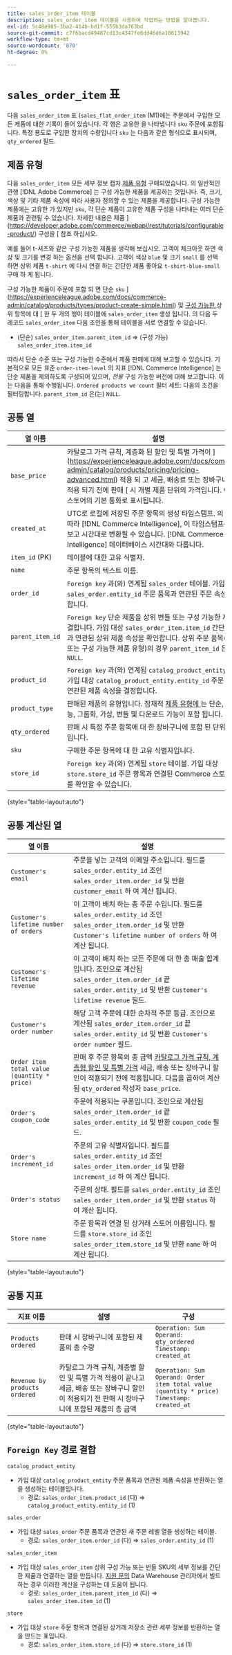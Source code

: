 ```yaml
---
title: sales_order_item 테이블
description: sales_order_item 테이블을 사용하여 작업하는 방법을 알아봅니다.
exl-id: 5c48e985-3ba2-414b-bd1f-555b3da763bd
source-git-commit: c7f6bacd49487cd13c4347fe6dd46d6a10613942
workflow-type: tm+mt
source-wordcount: '870'
ht-degree: 0%

---
```


# `sales_order_item` 표

다음 `sales_order_item` 표 (`sales_flat_order_item` (M1)에는 주문에서 구입한 모든 제품에 대한 기록이 들어 있습니다. 각 행은 고유한 을 나타냅니다 `sku` 주문에 포함됩니다. 특정 용도로 구입한 장치의 수량입니다 `sku` 는 다음과 같은 형식으로 표시되며, `qty_ordered` 필드.

## 제품 유형

다음 `sales_order_item` 모든 세부 정보 캡처 [제품 유형](https://experienceleague.adobe.com/docs/commerce-admin/catalog/products/product-create.html#product-types) 구매되었습니다. 의 일반적인 관행 [!DNL Adobe Commerce] 는 구성 가능한 제품을 제공하는 것입니다. 즉, 크기, 색상 및 기타 제품 속성에 따라 사용자 정의할 수 있는 제품을 제공합니다. 구성 가능한 제품에는 고유한 가 있지만 `sku`, 각 단순 제품이 고유한 제품 구성을 나타내는 여러 단순 제품과 관련될 수 있습니다. 자세한 내용은 제품 ](https://developer.adobe.com/commerce/webapi/rest/tutorials/configurable-product/) 구성을 [ 참조 하십시오.

예를 들어 t-셔츠와 같은 구성 가능한 제품을 생각해 보십시오. 고객이 체크아웃 하면 색상 및 크기를 변경 하는 옵션을 선택 합니다. 고객이 색상 `blue` 및 크기 `small` 를 선택 하면 상위 제품 `t-shirt` 에 다시 연결 하는 간단한 제품 좋아요 `t-shirt-blue-small` 구매 하 게 됩니다.

구성 가능한 제품이 주문에 포함 되 면 단순 `sku` ](https://experienceleague.adobe.com/docs/commerce-admin/catalog/products/types/product-create-simple.html) 및 [ 구성 가능한 ](https://experienceleague.adobe.com/docs/commerce-admin/catalog/products/types/product-create-configurable.html) 상위 항목에 대 [ 한 두 개의 행이 테이블에 `sales_order_item` 생성 됩니다. 의 다음 두 레코드 `sales_order_item` 다음 조인을 통해 테이블을 서로 연결할 수 있습니다.

* (단순) `sales_order_item.parent_item_id` => (구성 가능) `sales_order_item.item_id`

따라서 단순 수준 또는 구성 가능한 수준에서 제품 판매에 대해 보고할 수 있습니다. 기본적으로 모든 표준 `order-item-level` 의 지표 [!DNL Commerce Intelligence] 는 단순 제품을 제외하도록 구성되어 있으며, *전용* 구성 가능한 버전에 대해 보고합니다. 이는 다음을 통해 수행됩니다. `Ordered products we count` 필터 세트: 다음의 조건을 필터링합니다. `parent_item_id` 은(는) `NULL`.

## 공통 열

| **열 이름** | **설명** |
|----|----|
| `base_price` | 카탈로그 가격 규칙, 계층화 된 할인 및 특별 가격이 ](https://experienceleague.adobe.com/docs/commerce-admin/catalog/products/pricing/pricing-advanced.html) 적용 되 고 세금, 배송료 또는 장바구니 할인이 적용 되기 전에 판매 [ 시 개별 제품 단위의 가격입니다. 이 값은 스토어의 기본 통화로 표시됩니다. |
| `created_at` | UTC로 로컬에 저장된 주문 항목의 생성 타임스탬프. 의 구성에 따라 [!DNL Commerce Intelligence], 이 타임스탬프는에서 보고 시간대로 변환될 수 있습니다. [!DNL Commerce Intelligence] 데이터베이스 시간대와 다릅니다. |
| `item_id` (PK) | 테이블에 대한 고유 식별자. |
| `name` | 주문 항목의 텍스트 이름. |
| `order_id` | `Foreign key` 과(와) 연계됨 `sales_order` 테이블. 가입 대상 `sales_order.entity_id` 주문 품목과 연관된 주문 속성을 결정합니다. |
| `parent_item_id` | `Foreign key` 단순 제품을 상위 번들 또는 구성 가능한 제품과 연결합니다. 가입 대상 `sales_order_item.item_id` 간단한 제품과 연관된 상위 제품 속성을 확인합니다. 상위 주문 품목(즉, 번들 또는 구성 가능한 제품 유형)의 경우 `parent_item_id` 은(는) `NULL`. |
| `product_id` | `Foreign key` 과(와) 연계됨 `catalog_product_entity` 테이블. 가입 대상 `catalog_product_entity.entity_id` 주문 품목과 연관된 제품 속성을 결정합니다. |
| `product_type` | 판매된 제품의 유형입니다. 잠재적 [ 제품 유형에 ](https://experienceleague.adobe.com/docs/commerce-admin/catalog/products/product-create.html#product-types) 는 단순, 구성 가능, 그룹화, 가상, 번들 및 다운로드 가능이 포함 됩니다. |
| `qty_ordered` | 판매 시 특정 주문 항목에 대 한 장바구니에 포함 된 단위의 수량입니다. |
| `sku` | 구매한 주문 항목에 대 한 고유 식별자입니다. |
| `store_id` | `Foreign key` 과(와) 연계됨 `store` 테이블. 가입 대상 `store.store_id` 주문 항목과 연결된 Commerce 스토어 보기를 확인할 수 있습니다. |

{style="table-layout:auto"}

## 공통 계산된 열

| **열 이름** | **설명** |
|---|---|
| `Customer's email` | 주문을 넣는 고객의 이메일 주소입니다. 필드를 `sales_order.entity_id` 조인 `sales_order_item.order_id` 및 반환 `customer_email` 하 여 계산 됩니다. |
| `Customer's lifetime number of orders` | 이 고객이 배치 하는 총 주문 수입니다. 필드를 `sales_order.entity_id` 조인 `sales_order_item.order_id` 및 반환 `Customer's lifetime number of orders` 하 여 계산 됩니다. |
| `Customer's lifetime revenue` | 이 고객이 배치 하는 모든 주문에 대 한 총 매출 합계입니다. 조인으로 계산됨 `sales_order_item.order_id` 끝 `sales_order.entity_id` 및 반환 `Customer's lifetime revenue` 필드. |
| `Customer's order number` | 해당 고객 주문에 대한 순차적 주문 등급. 조인으로 계산됨 `sales_order_item.order_id` 끝 `sales_order.entity_id` 및 반환 `Customer's order number` 필드. |
| `Order item total value (quantity * price)` | 판매 후 주문 항목의 총 금액 [카탈로그 가격 규칙, 계층형 할인 및 특별 가격](https://experienceleague.adobe.com/docs/commerce-admin/catalog/products/pricing/pricing-advanced.html) 세금, 배송 또는 장바구니 할인이 적용되기 전에 적용됩니다. 다음을 곱하여 계산됨 `qty_ordered` 작성자 `base_price`. |
| `Order's coupon_code` | 주문에 적용되는 쿠폰입니다. 조인으로 계산됨 `sales_order_item.order_id` 끝 `sales_order.entity_id` 및 반환 `coupon_code` 필드. |
| `Order's increment_id` | 주문의 고유 식별자입니다. 필드를 `sales_order.entity_id` 조인 `sales_order_item.order_id` 및 반환 `increment_id` 하 여 계산 됩니다. |
| `Order's status` | 주문의 상태. 필드를 `sales_order.entity_id` 조인 `sales_order_item.order_id` 및 반환 `status` 하 여 계산 됩니다. |
| `Store name` | 주문 항목과 연결 된 상거래 스토어 이름입니다. 필드를 `store.store_id` 조인 `sales_order_item.store_id` 및 반환 `name` 하 여 계산 됩니다. |

{style="table-layout:auto"}

## 공통 지표

| **지표 이름** | **설명** | **구성** |
|---|---|---|
| `Products ordered` | 판매 시 장바구니에 포함된 제품의 총 수량 | `Operation: Sum`<br>`Operand: qty_ordered`<br>`Timestamp: created_at` |
| `Revenue by products ordered` | 카탈로그 가격 규칙, 계층별 할인 및 특별 가격 적용이 끝나고 세금, 배송 또는 장바구니 할인이 적용되기 전 판매 시 장바구니에 포함된 제품의 총 금액 | `Operation: Sum`<br>`Operand: Order item total value (quantity * price)`<br>`Timestamp: created_at` |

{style="table-layout:auto"}

## `Foreign Key` 경로 결합

`catalog_product_entity`

* 가입 대상 `catalog_product_entity` 주문 품목과 연관된 제품 속성을 반환하는 열을 생성하는 테이블입니다.
   * 경로: `sales_order_item.product_id` (다) => `catalog_product_entity.entity_id` (1)

`sales_order`

* 가입 대상 `sales_order` 주문 품목과 연관된 새 주문 레벨 열을 생성하는 테이블.
   * 경로: `sales_order_item.order_id` (다) => `sales_order.entity_id` (1)

`sales_order_item`

* 가입 대상 `sales_order_item` 상위 구성 가능 또는 번들 SKU의 세부 정보를 간단한 제품과 연결하는 열을 만듭니다. [지원 문의](https://experienceleague.adobe.com/docs/commerce-knowledge-base/kb/troubleshooting/miscellaneous/mbi-service-policies.html) Data Warehouse 관리자에서 빌드하는 경우 이러한 계산을 구성하는 데 도움이 됩니다.
   * 경로: `sales_order_item.parent_item_id` (다) => `sales_order_item.item_id` (1)

`store`

* 가입 대상 `store` 주문 항목과 연결된 상거래 저장소 관련 세부 정보를 반환하는 열을 만드는 표입니다.
   * 경로: `sales_order_item.store_id` (다) => `store.store_id` (1)
